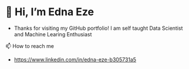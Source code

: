 # 👋 Hi, I’m Edna Eze

- Thanks for visiting my GitHub portfolio! I am self taught Data Scientist and Machine Learing Enthusiast

📫 How to reach me
- https://www.linkedin.com/in/edna-eze-b305731a5
<!---
EdnaEze/EdnaEze is a ✨ special ✨ repository because its `README.md` (this file) appears on your GitHub profile.
You can click the Preview link to take a look at your changes.
--->
